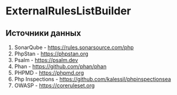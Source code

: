 # ExternalRulesListBuilder

## Источники данных

1. SonarQube - https://rules.sonarsource.com/php
2. PhpStan - https://phpstan.org
3. Psalm - https://psalm.dev
4. Phan - https://github.com/phan/phan
5. PHPMD - https://phpmd.org
6. Php Inspections - https://github.com/kalessil/phpinspectionsea
7. OWASP - https://coreruleset.org
